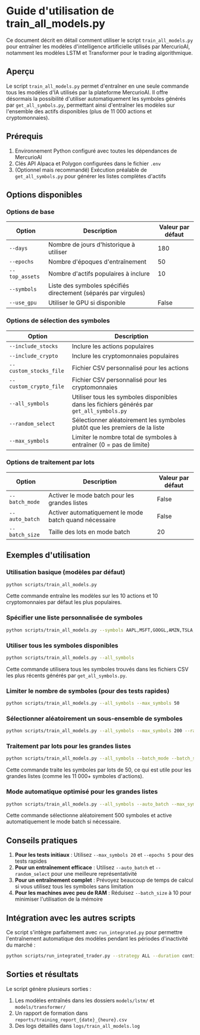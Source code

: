 # Guide d'utilisation de train_all_models.py

Ce document décrit en détail comment utiliser le script `train_all_models.py` pour entraîner les modèles d'intelligence artificielle utilisés par MercurioAI, notamment les modèles LSTM et Transformer pour le trading algorithmique.

## Aperçu

Le script `train_all_models.py` permet d'entraîner en une seule commande tous les modèles d'IA utilisés par la plateforme MercurioAI. Il offre désormais la possibilité d'utiliser automatiquement les symboles générés par `get_all_symbols.py`, permettant ainsi d'entraîner les modèles sur l'ensemble des actifs disponibles (plus de 11 000 actions et cryptomonnaies).

## Prérequis

1. Environnement Python configuré avec toutes les dépendances de MercurioAI
2. Clés API Alpaca et Polygon configurées dans le fichier `.env`
3. (Optionnel mais recommandé) Exécution préalable de `get_all_symbols.py` pour générer les listes complètes d'actifs

## Options disponibles

### Options de base

| Option | Description | Valeur par défaut |
|--------|-------------|------------------|
| `--days` | Nombre de jours d'historique à utiliser | 180 |
| `--epochs` | Nombre d'époques d'entraînement | 50 |
| `--top_assets` | Nombre d'actifs populaires à inclure | 10 |
| `--symbols` | Liste des symboles spécifiés directement (séparés par virgules) | |
| `--use_gpu` | Utiliser le GPU si disponible | False |

### Options de sélection des symboles

| Option | Description | 
|--------|-------------|
| `--include_stocks` | Inclure les actions populaires |
| `--include_crypto` | Inclure les cryptomonnaies populaires |
| `--custom_stocks_file` | Fichier CSV personnalisé pour les actions |
| `--custom_crypto_file` | Fichier CSV personnalisé pour les cryptomonnaies |
| `--all_symbols` | Utiliser tous les symboles disponibles dans les fichiers générés par `get_all_symbols.py` |
| `--random_select` | Sélectionner aléatoirement les symboles plutôt que les premiers de la liste |
| `--max_symbols` | Limiter le nombre total de symboles à entraîner (0 = pas de limite) |

### Options de traitement par lots

| Option | Description | Valeur par défaut |
|--------|-------------|------------------|
| `--batch_mode` | Activer le mode batch pour les grandes listes | False |
| `--auto_batch` | Activer automatiquement le mode batch quand nécessaire | False |
| `--batch_size` | Taille des lots en mode batch | 20 |

## Exemples d'utilisation

### Utilisation basique (modèles par défaut)

```bash
python scripts/train_all_models.py
```

Cette commande entraîne les modèles sur les 10 actions et 10 cryptomonnaies par défaut les plus populaires.

### Spécifier une liste personnalisée de symboles

```bash
python scripts/train_all_models.py --symbols AAPL,MSFT,GOOGL,AMZN,TSLA,BTC-USD,ETH-USD
```

### Utiliser tous les symboles disponibles

```bash
python scripts/train_all_models.py --all_symbols
```

Cette commande utilisera tous les symboles trouvés dans les fichiers CSV les plus récents générés par `get_all_symbols.py`.

### Limiter le nombre de symboles (pour des tests rapides)

```bash
python scripts/train_all_models.py --all_symbols --max_symbols 50
```

### Sélectionner aléatoirement un sous-ensemble de symboles

```bash
python scripts/train_all_models.py --all_symbols --max_symbols 200 --random_select
```

### Traitement par lots pour les grandes listes

```bash
python scripts/train_all_models.py --all_symbols --batch_mode --batch_size 50
```

Cette commande traite les symboles par lots de 50, ce qui est utile pour les grandes listes (comme les 11 000+ symboles d'actions).

### Mode automatique optimisé pour les grandes listes

```bash
python scripts/train_all_models.py --all_symbols --auto_batch --max_symbols 500 --random_select
```

Cette commande sélectionne aléatoirement 500 symboles et active automatiquement le mode batch si nécessaire.

## Conseils pratiques

1. **Pour les tests initiaux** : Utilisez `--max_symbols 20` et `--epochs 5` pour des tests rapides
2. **Pour un entraînement efficace** : Utilisez `--auto_batch` et `--random_select` pour une meilleure représentativité
3. **Pour un entraînement complet** : Prévoyez beaucoup de temps de calcul si vous utilisez tous les symboles sans limitation
4. **Pour les machines avec peu de RAM** : Réduisez `--batch_size` à 10 pour minimiser l'utilisation de la mémoire

## Intégration avec les autres scripts

Ce script s'intègre parfaitement avec `run_integrated.py` pour permettre l'entraînement automatique des modèles pendant les périodes d'inactivité du marché :

```bash
python scripts/run_integrated_trader.py --strategy ALL --duration continuous --refresh-symbols --auto-training
```

## Sorties et résultats

Le script génère plusieurs sorties :

1. Les modèles entraînés dans les dossiers `models/lstm/` et `models/transformer/`
2. Un rapport de formation dans `reports/training_report_{date}_{heure}.csv`
3. Des logs détaillés dans `logs/train_all_models.log`
